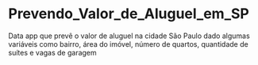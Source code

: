 # Prevendo_Valor_de_Aluguel_em_SP
Data app que prevê o valor de aluguel na cidade São Paulo dado algumas variáveis como bairro, área do imóvel, número de quartos, quantidade de suítes e vagas de garagem

